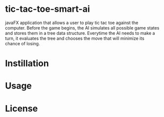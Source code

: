 # tic-tac-toe-smart-ai
javaFX application that allows a user to play tic tac toe against the computer. Before the game begins, the AI simulates all possible game states and stores them in a tree data structure. Everytime the AI needs to make a turn, it evaluates the tree and chooses the move that will minimize its chance of losing.
# Instillation 

# Usage 

# License 
